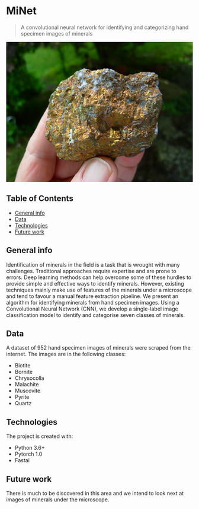 # MiNet
> A convolutional neural network for identifying and categorizing hand specimen images of minerals

<div align=center><img src="./data/bornite.jpg"/></div>

## Table of Contents

* [General info](#general-info)
* [Data](#data)
* [Technologies](#technologies)
* [Future work](#future-work)

## General info

Identification of minerals in the field is a task that is wrought with many challenges. Traditional approaches require expertise and are prone to errors. Deep learning methods can help overcome some of these hurdles to provide simple and effective ways to identify minerals. However, existing techniques mainly make use of features of the minerals under a microscope and tend to favour a manual feature extraction pipeline. We present an algorithm for identifying minerals from hand specimen images. Using a Convolutional Neural Network (CNN), we develop a single-label image classification model to identify and categorise seven classes of minerals.


## Data

A dataset of 952 hand specimen images of minerals were scraped from the internet. The images are in the following classes:
* Biotite
* Bornite
* Chrysocolla
* Malachite
* Muscovite
* Pyrite
* Quartz

## Technologies

The project is created with:
* Python 3.6+
* Pytorch 1.0
* Fastai 

## Future work

There is much to be discovered in this area and we intend to look next at images of minerals under the microscope.
